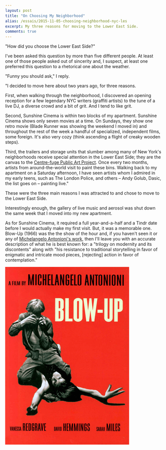 ```yaml
---
layout: post
title: "On Choosing My Neighborhood"
alias: /essais/2015-11-05-choosing-neighborhood-nyc-les
excerpt: My three reasons for moving to the Lower East Side.
comments: true
---
```


"How did you choose the Lower East Side?"

I've been asked this question by more than five different people. At least one of those people asked out of sincerity and, I suspect, at least one preferred this question to a rhetorical one about the weather.

"Funny you should ask," I reply. 

"I decided to move here about two years ago, for three reasons.  

First, when walking through the neighborhood, I discovered an opening reception for a few legendary NYC writers (graffiti artists) to the tune of a live DJ, a diverse crowd and a bit of grit. And I tend to like grit.

Second, Sunshine Cinema is within two blocks of my apartment. Sunshine Cinema shows only seven movies at a time. On Sundays, they show one retro movie (Blade Runner was showing the weekend I moved in) and throughout the rest of the week a handful of specialized, independent films, some foreign. It's also very cozy (think ascending a flight of creaky wooden steps).

Third, the trailers and storage units that slumber among many of New York's neighborhoods receive special attention in the Lower East Side; they are the canvas to the [Centre-fuge Public Art Project](https://www.facebook.com/centrefugepublicartproject/timeline). Once every two months, artists from around-the-world visit to paint these bins. Walking back to my apartment on a Saturday afternoon, I have seen artists whom I admired in my early teens, such as The London Police, and others – Andy Golub, Dasic, the list goes on – painting live."

These were the three main reasons I was attracted to and chose to move to the Lower East Side.

Interestingly enough, the gallery of live music and aerosol was shut down the same week that I moved into my new apartment.

As for Sunshine Cinema, it required a full year-and-a-half and a Tindr date before I would actually make my first visit. But, it was a memorable one. Blow-Up (1966) was the the show of the hour and, if you haven't seen it or any of [Michelangelo Antonioni's work](https://en.wikipedia.org/wiki/Michelangelo_Antonioni), then I'll leave you with an accurate description of what he is best known for: a "trilogy on modernity and its discontents" along with "his resistance to traditional storytelling in favor of enigmatic and intricate mood pieces, [rejecting] action in favor of contemplation." 

![Cover of "Blow-Up" by Michelangelo Antonioni](/assets/images/blow-up-movie-cover.png)  